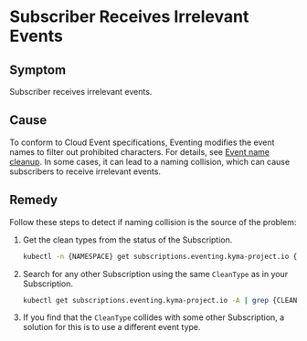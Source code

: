 # Subscriber Receives Irrelevant Events

## Symptom

Subscriber receives irrelevant events.

## Cause

To conform to Cloud Event specifications, Eventing modifies the event names to filter out prohibited characters. For details, see [Event name cleanup](../evnt-event-names.md#event-name-cleanup).
In some cases, it can lead to a naming collision, which can cause subscribers to receive irrelevant events.

## Remedy

Follow these steps to detect if naming collision is the source of the problem:

1. Get the clean types from the status of the Subscription.

   ```bash
   kubectl -n {NAMESPACE} get subscriptions.eventing.kyma-project.io {NAME} -o jsonpath='{.status.types}'
   ```

2. Search for any other Subscription using the same `CleanType` as in your Subscription.

   ```bash
   kubectl get subscriptions.eventing.kyma-project.io -A | grep {CLEAN_TYPE}
   ```

3. If you find that the `CleanType` collides with some other Subscription, a solution for this is to use a different event type.
